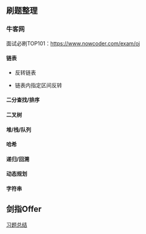 
## 刷题整理


### 牛客网

面试必刷TOP101：https://www.nowcoder.com/exam/oj

#### 链表

- 反转链表

- 链表内指定区间反转


#### 二分查找/排序


#### 二叉树

#### 堆/栈/队列

#### 哈希

#### 递归/回溯

#### 动态规划


#### 字符串

## 剑指Offer

[习题总结](./jianzhi-offer-collections.md)